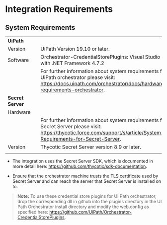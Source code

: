 [title]: # (Requirements)
[tags]: # (requirements)
[priority]: # (101)
# Integration Requirements

## System Requirements
|   |   |   |
| ----- | ----- | ----- |
| __UiPath__|  |  |
|  Version |  | UiPath Version 19.10 or later. |
| Software |  | Orchestrator-CredentialStorePlugins: Visual Studio with .NET Framework 4.7.2|
| | | For further information about system requirements for UiPath orchestrator please visit: https://docs.uipath.com/orchestrator/docs/hardware-requirements-orchestrator.|
| __Secret Server__ |  |  |
| Hardware |  |  |
|  |  | For further information about system requirements for Secret Server please visit: https://thycotic.force.com/support/s/article/System-Requirements-for-Secret-Server. |
| Version |  | Thycotic Secret Server version 8.9 or later. |
| | | |

* The integration uses the Secret Server SDK, which is documented in more detail here: https://github.com/thycotic/sdk-documentation.

* Ensure that the orchestrator machine trusts the TLS certificate used by Secret Server and can reach the server that Secret Server is installed on to.

>**Note:** To use these credential store plugins for UI Path orchestrator, drop the corresponding dll in github into the plugins directory in the UI Path Orchestrator install directory and modify the web.config as specified here: https://github.com/UiPath/Orchestrator-CredentialStorePlugins.
